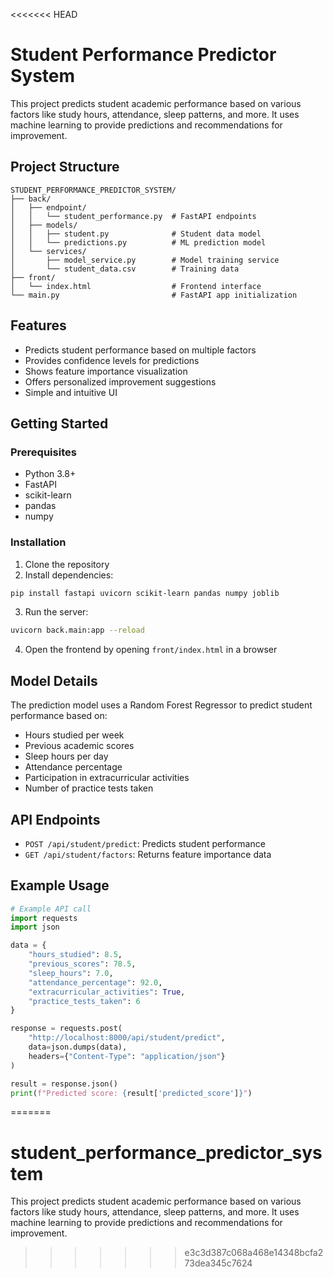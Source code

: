 <<<<<<< HEAD
# Student Performance Predictor System

This project predicts student academic performance based on various factors like study hours, attendance, sleep patterns, and more. It uses machine learning to provide predictions and recommendations for improvement.

## Project Structure

```
STUDENT_PERFORMANCE_PREDICTOR_SYSTEM/
├── back/
│   ├── endpoint/
│   │   └── student_performance.py  # FastAPI endpoints
│   ├── models/
│   │   ├── student.py              # Student data model
│   │   └── predictions.py          # ML prediction model
│   └── services/
│       ├── model_service.py        # Model training service
│       └── student_data.csv        # Training data
├── front/
│   └── index.html                  # Frontend interface
└── main.py                         # FastAPI app initialization
```

## Features

- Predicts student performance based on multiple factors
- Provides confidence levels for predictions
- Shows feature importance visualization
- Offers personalized improvement suggestions
- Simple and intuitive UI

## Getting Started

### Prerequisites

- Python 3.8+
- FastAPI
- scikit-learn
- pandas
- numpy

### Installation

1. Clone the repository
2. Install dependencies:

```bash
pip install fastapi uvicorn scikit-learn pandas numpy joblib
```

3. Run the server:

```bash
uvicorn back.main:app --reload
```

4. Open the frontend by opening `front/index.html` in a browser

## Model Details

The prediction model uses a Random Forest Regressor to predict student performance based on:

- Hours studied per week
- Previous academic scores
- Sleep hours per day
- Attendance percentage
- Participation in extracurricular activities
- Number of practice tests taken

## API Endpoints

- `POST /api/student/predict`: Predicts student performance
- `GET /api/student/factors`: Returns feature importance data

## Example Usage

```python
# Example API call
import requests
import json

data = {
    "hours_studied": 8.5,
    "previous_scores": 78.5,
    "sleep_hours": 7.0,
    "attendance_percentage": 92.0,
    "extracurricular_activities": True,
    "practice_tests_taken": 6
}

response = requests.post(
    "http://localhost:8000/api/student/predict", 
    data=json.dumps(data),
    headers={"Content-Type": "application/json"}
)

result = response.json()
print(f"Predicted score: {result['predicted_score']}")
```
=======
# student_performance_predictor_system
This project predicts student academic performance based on various factors like study hours, attendance, sleep patterns, and more. It uses machine learning to provide predictions and recommendations for improvement.
>>>>>>> e3c3d387c068a468e14348bcfa273dea345c7624
